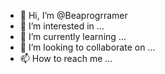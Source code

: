 - 👋 Hi, I’m @Beaprogrramer
- 👀 I’m interested in ...
- 🌱 I’m currently learning ...
- 💞️ I’m looking to collaborate on ...
- 📫 How to reach me ...

<!---
Beaprogrramer/Beaprogrramer is a ✨ special ✨ repository because its `README.md` (this file) appears on your GitHub profile.
You can click the Preview link to take a look at your changes.
--->
